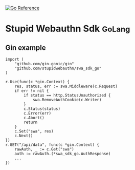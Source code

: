 [![Go Reference](https://pkg.go.dev/badge/github.com/stupidwebauthn/swa_sdk_go.svg)](https://pkg.go.dev/github.com/stupidwebauthn/swa_sdk_go)

# Stupid Webauthn Sdk <small>GoLang</small>

## Gin example

```golang
import (
	"github.com/gin-gonic/gin"
	"github.com/stupidwebauthn/swa_sdk_go"
)

r.Use(func(c *gin.Context) {
	res, status, err := swa.Middleware(c.Request)
	if err != nil {
		if status == http.StatusUnauthorized {
			swa.RemoveAuthCookie(c.Writer)
		}
		c.Status(status)
		c.Error(err)
		c.Abort()
		return
	}
	c.Set("swa", res)
	c.Next()
})
r.GET("/api/data", func(c *gin.Context) {
	rawAuth, _ := c.Get("swa")
	auth := rawAuth.(*swa_sdk_go.AuthResponse)
	...
})
```